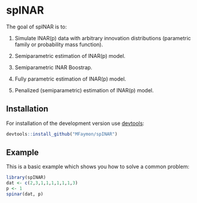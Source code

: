 
# spINAR

<!-- badges: start -->
<!-- badges: end -->

The goal of spINAR is to:

  1) Simulate INAR(p) data with arbitrary innovation distributions (parametric family or probability mass function).

  2) Semiparametric estimation of INAR(p) model.

  3) Semiparametric INAR Boostrap.

  4) Fully parametric estimation of INAR(p) model.

  5) Penalized (semiparametric) estimation of INAR(p) model.
  


## Installation

For installation of the development version use [devtools](https://cran.r-project.org/package=devtools):

``` r
devtools::install_github("MFaymon/spINAR")
```

## Example

This is a basic example which shows you how to solve a common problem:

``` r
library(spINAR)
dat <- c(2,3,1,1,1,1,1,1,3)
p <- 1
spinar(dat, p)
```

